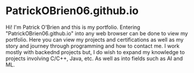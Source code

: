 # PatrickOBrien06.github.io

Hi! I'm Patrick O'Brien and this is my portfolio. Entering "PatrickOBrien06.github.io" into any web browser can be done to view my portfolio. Here you can view my projects and certifications as well as my story and journey through programming and how to contact me. I work mostly with backednd projects but, I do wish to expand my knowledge to projects involving C/C++, Java, etc. As well as into fields such as AI and ML.

